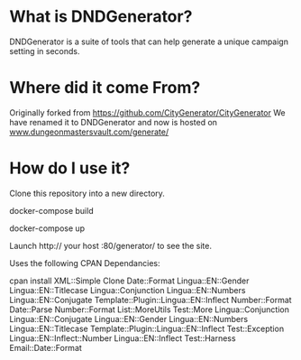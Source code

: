 # What is DNDGenerator? #

DNDGenerator is a suite of tools that can help generate a unique campaign setting in seconds. 

# Where did it come From? #
Originally forked from https://github.com/CityGenerator/CityGenerator
We have renamed it to DNDGenerator and now is hosted on www.dungeonmastersvault.com/generate/

# How do I use it? #

Clone this repository into a new directory.

docker-compose build

docker-compose up

Launch http:// your host :80/generator/ to see the site.

Uses the following CPAN Dependancies:

cpan install XML::Simple Clone Date::Format Lingua::EN::Gender Lingua::EN::Titlecase Lingua::Conjunction Lingua::EN::Numbers Lingua::EN::Conjugate Template::Plugin::Lingua::EN::Inflect Number::Format Date::Parse Number::Format List::MoreUtils Test::More Lingua::Conjunction Lingua::EN::Conjugate Lingua::EN::Gender Lingua::EN::Numbers Lingua::EN::Titlecase Template::Plugin::Lingua::EN::Inflect Test::Exception Lingua::EN::Inflect::Number Lingua::EN::Inflect Test::Harness Email::Date::Format


